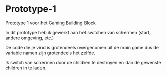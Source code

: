 # Prototype-1
Prototype 1 voor het Gaming Building Block

In dit prototype heb ik gewerkt aan het switchen van schermen (start, andere omgeving, etc.)

De code die je vind is grotendeels overgenomen uit de main game dus de variable namen zijn grotendeels het zelfde.

Ik switch van schermen door de children te destroyen en dan de gewenste children in te laden.
